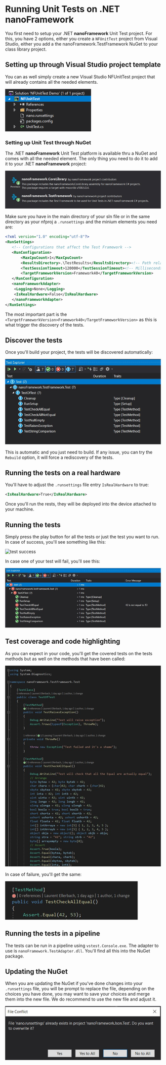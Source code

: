 # Running Unit Tests on .NET **nanoFramework**

You first need to setup your .NET **nanoFramework** Unit Test project. For this, you have 2 options, either you create a `NFUnitTest` project from Visual Studio, either you add a the nanoFramework.TestFramework NuGet to your class library project.

## Setting up through Visual Studio project template

You can as well simply create a new Visual Studio NFUnitTest project that will already contains all the needed elements.

![test VS project](../../images/test-project-template.png)

### Setting up Unit Test through NuGet

The .NET **nanoFramework** Unit Test platform is available thru a NuGet and comes with all the needed element. The only thing you need to do it to add it to your .NET **nanoFramework** project:

![add test NuGet](../../images/test-nuget-test-framework.jpg)

Make sure you have in the main directory of your sln file or in the same directory as your nfproj a `.runsettings` and the minium elements you need are:

```xml
<?xml version="1.0" encoding="utf-8"?>
<RunSettings>
   <!-- Configurations that affect the Test Framework -->
   <RunConfiguration>
       <MaxCpuCount>1</MaxCpuCount>
       <ResultsDirectory>.\TestResults</ResultsDirectory><!-- Path relative to solution directory -->
       <TestSessionTimeout>120000</TestSessionTimeout><!-- Milliseconds -->
       <TargetFrameworkVersion>Framework40</TargetFrameworkVersion>
   </RunConfiguration>
   <nanoFrameworkAdapter>
    <Logging>None</Logging>
    <IsRealHardware>False</IsRealHardware>
   </nanoFrameworkAdapter>
</RunSettings>
```

The most important part is the `<TargetFrameworkVersion>Framework40</TargetFrameworkVersion>` as this is what trigger the discovery of the tests.

## Discover the tests

Once you'll build your project, the tests will be discovered automatically:

![test discover](../../images/test-discovered.jpg)

This is automatic and you just need to build. If any issue, you can try the `Rebuild` option, it will force a rediscovery of the tests.

## Running the tests on a real hardware

You'll have to adjust the `.runsettings` file entry `IsRealHardware` to true:

```xml
<IsRealHardware>True</IsRealHardware>
```

Once you'll run the rests, they will be deployed into the device attached to your machine.

## Running the tests

Simply press the play button for all the tests or just the test you want to run. In case of success, you'll see something like this:

![test success](../../imagestest-success.jpg)

In case one of your test will fail, you'll see this:

![test failed](../../images/test-failed.jpg)

## Test coverage and code highlighting

As you can expect in your code, you'll get the covered tests on the tests methods but as well on the methods that have been called:

![test highlight](../../images/test-code-highlight.jpg)

In case of failure, you'll get the same:

![test failed](../../images/test-integration-vs-failed.jpg)

## Running the tests in a pipeline

The tests can be run in a pipeline using `vstest.Console.exe`. The adapter to use is `nanoFramework.TestAdapter.dll`. You'll find all this into the NuGet package.

## Updating the NuGet

When you are updating the NuGet if you've done changes into your `.runsettings` file, you will be prompt to replace the file, depending on the choices you have done, you may want to save your choices and merge them into the new file. We do recommend to use the new file and adjust it.

![replace NuGet](../../images/test-replace-runsettings.jpg)
